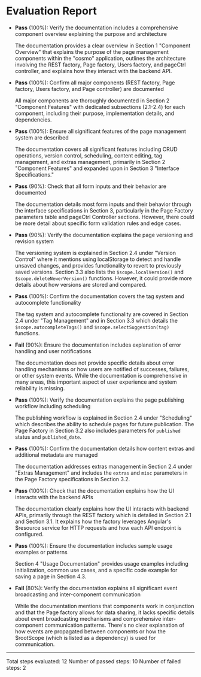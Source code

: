 # Evaluation Report

- **Pass** (100%): Verify the documentation includes a comprehensive component overview explaining the purpose and architecture
  
  The documentation provides a clear overview in Section 1 "Component Overview" that explains the purpose of the page management components within the "cosmo" application, outlines the architecture involving the REST factory, Page factory, Users factory, and pageCtrl controller, and explains how they interact with the backend API.

- **Pass** (100%): Confirm all major components (REST factory, Page factory, Users factory, and Page controller) are documented
  
  All major components are thoroughly documented in Section 2 "Component Features" with dedicated subsections (2.1-2.4) for each component, including their purpose, implementation details, and dependencies.

- **Pass** (100%): Ensure all significant features of the page management system are described
  
  The documentation covers all significant features including CRUD operations, version control, scheduling, content editing, tag management, and extras management, primarily in Section 2 "Component Features" and expanded upon in Section 3 "Interface Specifications."

- **Pass** (90%): Check that all form inputs and their behavior are documented
  
  The documentation details most form inputs and their behavior through the interface specifications in Section 3, particularly in the Page Factory parameters table and pageCtrl Controller sections. However, there could be more detail about specific form validation rules and edge cases.

- **Pass** (90%): Verify the documentation explains the page versioning and revision system
  
  The versioning system is explained in Section 2.4 under "Version Control" where it mentions using localStorage to detect and handle unsaved changes, and provides functionality to revert to previously saved versions. Section 3.3 also lists the `$scope.localVersion()` and `$scope.deleteNewerVersion()` functions. However, it could provide more details about how versions are stored and compared.

- **Pass** (100%): Confirm the documentation covers the tag system and autocomplete functionality
  
  The tag system and autocomplete functionality are covered in Section 2.4 under "Tag Management" and in Section 3.3 which details the `$scope.autocompleteTags()` and `$scope.selectSuggestion(tag)` functions.

- **Fail** (90%): Ensure the documentation includes explanation of error handling and user notifications
  
  The documentation does not provide specific details about error handling mechanisms or how users are notified of successes, failures, or other system events. While the documentation is comprehensive in many areas, this important aspect of user experience and system reliability is missing.

- **Pass** (100%): Verify the documentation explains the page publishing workflow including scheduling
  
  The publishing workflow is explained in Section 2.4 under "Scheduling" which describes the ability to schedule pages for future publication. The Page Factory in Section 3.2 also includes parameters for `published` status and `published_date`.

- **Pass** (100%): Confirm the documentation details how content extras and additional metadata are managed
  
  The documentation addresses extras management in Section 2.4 under "Extras Management" and includes the `extras` and `misc` parameters in the Page Factory specifications in Section 3.2.

- **Pass** (100%): Check that the documentation explains how the UI interacts with the backend APIs
  
  The documentation clearly explains how the UI interacts with backend APIs, primarily through the REST factory which is detailed in Section 2.1 and Section 3.1. It explains how the factory leverages Angular's $resource service for HTTP requests and how each API endpoint is configured.

- **Pass** (100%): Ensure the documentation includes sample usage examples or patterns
  
  Section 4 "Usage Documentation" provides usage examples including initialization, common use cases, and a specific code example for saving a page in Section 4.3.

- **Fail** (80%): Verify the documentation explains all significant event broadcasting and inter-component communication
  
  While the documentation mentions that components work in conjunction and that the Page factory allows for data sharing, it lacks specific details about event broadcasting mechanisms and comprehensive inter-component communication patterns. There's no clear explanation of how events are propagated between components or how the $rootScope (which is listed as a dependency) is used for communication.

---

Total steps evaluated: 12
Number of passed steps: 10
Number of failed steps: 2